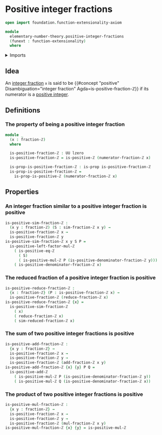 # Positive integer fractions

```agda
open import foundation.function-extensionality-axiom

module
  elementary-number-theory.positive-integer-fractions
  (funext : function-extensionality)
  where
```

<details><summary>Imports</summary>

```agda
open import elementary-number-theory.addition-integer-fractions funext
open import elementary-number-theory.addition-positive-and-negative-integers funext
open import elementary-number-theory.integer-fractions funext
open import elementary-number-theory.integers
open import elementary-number-theory.multiplication-integer-fractions funext
open import elementary-number-theory.multiplication-positive-and-negative-integers funext
open import elementary-number-theory.positive-integers funext
open import elementary-number-theory.reduced-integer-fractions funext

open import foundation.propositions funext
open import foundation.subtypes funext
open import foundation.universe-levels
```

</details>

## Idea

An [integer fraction](elementary-number-theory.integer-fractions.md) `x` is said
to be
{{#concept "positive" Disambiguation="integer fraction" Agda=is-positive-fraction-ℤ}}
if its numerator is a
[positive integer](elementary-number-theory.positive-integers.md).

## Definitions

### The property of being a positive integer fraction

```agda
module _
  (x : fraction-ℤ)
  where

  is-positive-fraction-ℤ : UU lzero
  is-positive-fraction-ℤ = is-positive-ℤ (numerator-fraction-ℤ x)

  is-prop-is-positive-fraction-ℤ : is-prop is-positive-fraction-ℤ
  is-prop-is-positive-fraction-ℤ =
    is-prop-is-positive-ℤ (numerator-fraction-ℤ x)
```

## Properties

### An integer fraction similar to a positive integer fraction is positive

```agda
is-positive-sim-fraction-ℤ :
  (x y : fraction-ℤ) (S : sim-fraction-ℤ x y) →
  is-positive-fraction-ℤ x →
  is-positive-fraction-ℤ y
is-positive-sim-fraction-ℤ x y S P =
  is-positive-left-factor-mul-ℤ
    ( is-positive-eq-ℤ
      ( S)
      ( is-positive-mul-ℤ P (is-positive-denominator-fraction-ℤ y)))
    ( is-positive-denominator-fraction-ℤ x)
```

### The reduced fraction of a positive integer fraction is positive

```agda
is-positive-reduce-fraction-ℤ :
  {x : fraction-ℤ} (P : is-positive-fraction-ℤ x) →
  is-positive-fraction-ℤ (reduce-fraction-ℤ x)
is-positive-reduce-fraction-ℤ {x} =
  is-positive-sim-fraction-ℤ
    ( x)
    ( reduce-fraction-ℤ x)
    ( sim-reduced-fraction-ℤ x)
```

### The sum of two positive integer fractions is positive

```agda
is-positive-add-fraction-ℤ :
  {x y : fraction-ℤ} →
  is-positive-fraction-ℤ x →
  is-positive-fraction-ℤ y →
  is-positive-fraction-ℤ (add-fraction-ℤ x y)
is-positive-add-fraction-ℤ {x} {y} P Q =
  is-positive-add-ℤ
    ( is-positive-mul-ℤ P (is-positive-denominator-fraction-ℤ y))
    ( is-positive-mul-ℤ Q (is-positive-denominator-fraction-ℤ x))
```

### The product of two positive integer fractions is positive

```agda
is-positive-mul-fraction-ℤ :
  {x y : fraction-ℤ} →
  is-positive-fraction-ℤ x →
  is-positive-fraction-ℤ y →
  is-positive-fraction-ℤ (mul-fraction-ℤ x y)
is-positive-mul-fraction-ℤ {x} {y} = is-positive-mul-ℤ
```
